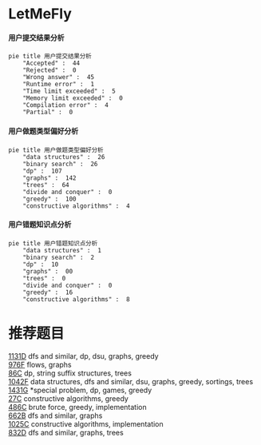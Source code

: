 # LetMeFly

<!-- tabs:start -->



#### **用户提交结果分析**

```mermaid
pie title 用户提交结果分析
    "Accepted" :  44
    "Rejected" :  0
    "Wrong answer" :  45
    "Runtime error" :  1
    "Time limit exceeded" :  5
    "Memory limit exceeded" :  0
    "Compilation error" :  4
    "Partial" :  0
```

#### **用户做题类型偏好分析**

```mermaid
pie title 用户做题类型偏好分析
    "data structures" :  26
    "binary search" :  26
    "dp" :  107
    "graphs" :  142
    "trees" :  64
    "divide and conquer" :  0
    "greedy" :  100
    "constructive algorithms" :  4
```
#### **用户错题知识点分析**

```mermaid
pie title 用户错题知识点分析
    "data structures" :  1
    "binary search" :  2
    "dp" :  10
    "graphs" :  00
    "trees" :  0
    "divide and conquer" :  0
    "greedy" :  16
    "constructive algorithms" :  8
```



<!-- tabs:end -->
# 推荐题目
[1131D](https://codeforces.com/contest/1131/problem/D)		dfs and similar,
                        dp,
                        dsu,
                        graphs,
                        greedy		  
[976F](https://codeforces.com/contest/976/problem/F)		flows,
                        graphs		  
[86C](https://codeforces.com/contest/86/problem/C)		dp,
                        string suffix structures,
                        trees		  
[1042F](https://codeforces.com/contest/1042/problem/F)		data structures,
                        dfs and similar,
                        dsu,
                        graphs,
                        greedy,
                        sortings,
                        trees		  
[1431G](https://codeforces.com/contest/1431/problem/G)		*special problem,
                        dp,
                        games,
                        greedy		  
[27C](https://codeforces.com/contest/27/problem/C)		constructive algorithms,
                        greedy		  
[486C](https://codeforces.com/contest/486/problem/C)		brute force,
                        greedy,
                        implementation		  
[662B](https://codeforces.com/contest/662/problem/B)		dfs and similar,
                        graphs		  
[1025C](https://codeforces.com/contest/1025/problem/C)		constructive algorithms,
                        implementation		  
[832D](https://codeforces.com/contest/832/problem/D)		dfs and similar,
                        graphs,
                        trees		  
